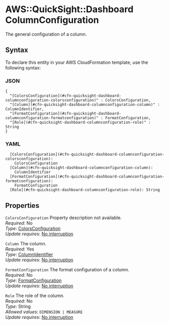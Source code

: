 # AWS::QuickSight::Dashboard ColumnConfiguration<a name="aws-properties-quicksight-dashboard-columnconfiguration"></a>

The general configuration of a column\.

## Syntax<a name="aws-properties-quicksight-dashboard-columnconfiguration-syntax"></a>

To declare this entity in your AWS CloudFormation template, use the following syntax:

### JSON<a name="aws-properties-quicksight-dashboard-columnconfiguration-syntax.json"></a>

```
{
  "[ColorsConfiguration](#cfn-quicksight-dashboard-columnconfiguration-colorsconfiguration)" : ColorsConfiguration,
  "[Column](#cfn-quicksight-dashboard-columnconfiguration-column)" : ColumnIdentifier,
  "[FormatConfiguration](#cfn-quicksight-dashboard-columnconfiguration-formatconfiguration)" : FormatConfiguration,
  "[Role](#cfn-quicksight-dashboard-columnconfiguration-role)" : String
}
```

### YAML<a name="aws-properties-quicksight-dashboard-columnconfiguration-syntax.yaml"></a>

```
  [ColorsConfiguration](#cfn-quicksight-dashboard-columnconfiguration-colorsconfiguration): 
    ColorsConfiguration
  [Column](#cfn-quicksight-dashboard-columnconfiguration-column): 
    ColumnIdentifier
  [FormatConfiguration](#cfn-quicksight-dashboard-columnconfiguration-formatconfiguration): 
    FormatConfiguration
  [Role](#cfn-quicksight-dashboard-columnconfiguration-role): String
```

## Properties<a name="aws-properties-quicksight-dashboard-columnconfiguration-properties"></a>

`ColorsConfiguration`  <a name="cfn-quicksight-dashboard-columnconfiguration-colorsconfiguration"></a>
Property description not available\.  
*Required*: No  
*Type*: [ColorsConfiguration](aws-properties-quicksight-dashboard-colorsconfiguration.md)  
*Update requires*: [No interruption](https://docs.aws.amazon.com/AWSCloudFormation/latest/UserGuide/using-cfn-updating-stacks-update-behaviors.html#update-no-interrupt)

`Column`  <a name="cfn-quicksight-dashboard-columnconfiguration-column"></a>
The column\.  
*Required*: Yes  
*Type*: [ColumnIdentifier](aws-properties-quicksight-dashboard-columnidentifier.md)  
*Update requires*: [No interruption](https://docs.aws.amazon.com/AWSCloudFormation/latest/UserGuide/using-cfn-updating-stacks-update-behaviors.html#update-no-interrupt)

`FormatConfiguration`  <a name="cfn-quicksight-dashboard-columnconfiguration-formatconfiguration"></a>
The format configuration of a column\.  
*Required*: No  
*Type*: [FormatConfiguration](aws-properties-quicksight-dashboard-formatconfiguration.md)  
*Update requires*: [No interruption](https://docs.aws.amazon.com/AWSCloudFormation/latest/UserGuide/using-cfn-updating-stacks-update-behaviors.html#update-no-interrupt)

`Role`  <a name="cfn-quicksight-dashboard-columnconfiguration-role"></a>
The role of the column\.  
*Required*: No  
*Type*: String  
*Allowed values*: `DIMENSION | MEASURE`  
*Update requires*: [No interruption](https://docs.aws.amazon.com/AWSCloudFormation/latest/UserGuide/using-cfn-updating-stacks-update-behaviors.html#update-no-interrupt)